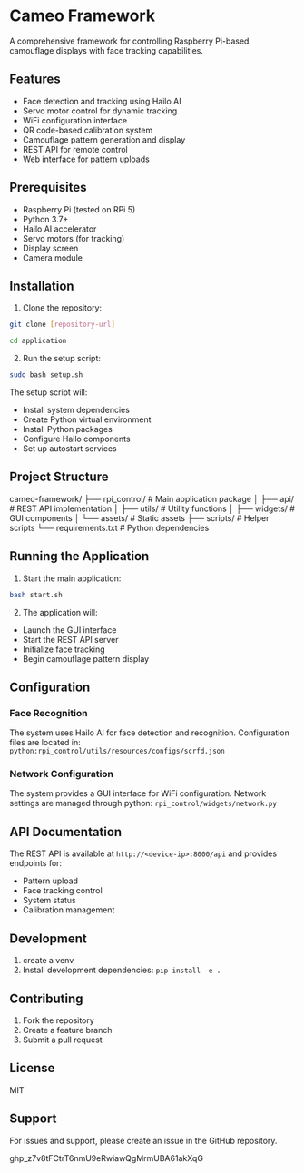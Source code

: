 # Cameo Framework

A comprehensive framework for controlling Raspberry Pi-based camouflage displays with face tracking capabilities.

## Features

- Face detection and tracking using Hailo AI
- Servo motor control for dynamic tracking
- WiFi configuration interface
- QR code-based calibration system
- Camouflage pattern generation and display
- REST API for remote control
- Web interface for pattern uploads

## Prerequisites

- Raspberry Pi (tested on RPi 5)
- Python 3.7+
- Hailo AI accelerator
- Servo motors (for tracking)
- Display screen
- Camera module

## Installation

1. Clone the repository:
```bash
git clone [repository-url]
```
```bash
cd application
```

2. Run the setup script:
```bash
sudo bash setup.sh
```

The setup script will:
- Install system dependencies
- Create Python virtual environment
- Install Python packages
- Configure Hailo components
- Set up autostart services

## Project Structure

cameo-framework/
├── rpi_control/ # Main application package
│ ├── api/ # REST API implementation
│ ├── utils/ # Utility functions
│ ├── widgets/ # GUI components
│ └── assets/ # Static assets
├── scripts/ # Helper scripts
└── requirements.txt # Python dependencies


## Running the Application

1. Start the main application:
```bash
bash start.sh
```

2. The application will:
- Launch the GUI interface
- Start the REST API server
- Initialize face tracking
- Begin camouflage pattern display

## Configuration

### Face Recognition

The system uses Hailo AI for face detection and recognition. Configuration files are located in: `python:rpi_control/utils/resources/configs/scrfd.json`


### Network Configuration

The system provides a GUI interface for WiFi configuration. Network settings are managed through python: `rpi_control/widgets/network.py`


## API Documentation

The REST API is available at `http://<device-ip>:8000/api` and provides endpoints for:
- Pattern upload
- Face tracking control
- System status
- Calibration management

## Development
1. create a venv
2. Install development dependencies: `pip install -e .`


## Contributing

1. Fork the repository
2. Create a feature branch
3. Submit a pull request

## License

MIT

## Support

For issues and support, please create an issue in the GitHub repository.


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